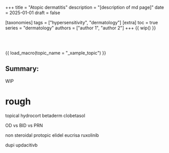 +++
title = "Atopic dermatitis"
description = "[description of md page]"
date = 2025-01-01
draft = false

[taxonomies]
tags = ["hypersensitivity", "dermatology"]
[extra]
toc = true
series = "dermatology"
authors = ["author 1", "author 2"]
+++
{{ wip() }}

<div class="blur-container">

</br>
</br>

{{ load_macro(topic_name = "_xample_topic") }}

## Summary:

WIP

# rough

topical
hydrocort
betaderm
clobetasol

OD vs BID vs PRN

non steroidal
protopic
elidel
eucrisa
ruxolinib

dupi
updacitivb

</div>
